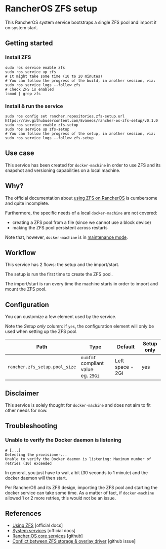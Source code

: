 # RancherOS ZFS setup

This RancherOS system service bootstraps a single ZFS pool and import it on system start.

## Getting started

### Install ZFS

```shell
sudo ros service enable zfs
sudo ros service up zfs
# It might take some time (10 to 20 minutes)
# You can follow the progress of the build, in another session, via:
sudo ros service logs --follow zfs
# Check ZFS is enabled
lsmod | grep zfs
```

### Install & run the service

```shell
sudo ros config set rancher.repositories.zfs-setup.url https://raw.githubusercontent.com/Evaneos/rancher-os-zfs-setup/v0.1.0
sudo ros service enable zfs-setup
sudo ros service up zfs-setup
# You can follow the progress of the setup, in another session, via:
sudo ros service logs --follow zfs-setup
```

## Use case

This service has been created for `docker-machine` in order to use ZFS and its snapshot and versioning capabilities on a local machine.

## Why?

The official documentation about [using ZFS on RancherOS](https://rancher.com/docs/os/v1.x/en/storage/using-zfs/) is cumbersome and quite incomplete.

Furthermore, the specific needs of a local `docker-machine` are not covered:
- creating a ZFS pool from a file (since we cannot use a block device)
- making the ZFS pool persistent across restarts

Note that, however, `docker-machine` is in [maintenance mode](https://github.com/docker/machine/issues/4537).

## Workflow

This service has 2 flows: the setup and the import/start.

The setup is run the first time to create the ZFS pool.

The import/start is run every time the machine starts in order to import and mount the ZFS pool.

## Configuration

You can customize a few element used by the service.

Note the _Setup only_ column: if `yes`, the configuration element will only be used when setting up the ZFS pool.

| Path                          | Type                                    | Default          | Setup only |
|-------------------------------|-----------------------------------------|------------------|------|
| `rancher.zfs_setup.pool_size` | `numfmt` compliant value<br/>eg. `25Gi` | Left space - 2Gi | yes |

## Disclaimer

This service is solely thought for `docker-machine` and does not aim to fit other needs for now.

## Troubleshooting

### Unable to verify the Docker daemon is listening

```shell
# [...]
Detecting the provisioner...
Unable to verify the Docker daemon is listening: Maximum number of retries (10) exceeded
```

In general, you just have to wait a bit (30 seconds to 1 minute) and the docker daemon will then start.

Per RancherOS and its ZFS design, importing the ZFS pool and starting the docker service can take some time. As a matter of fact, if `docker-machine` allowed 1 or 2 more retries, this would not be an issue.

## References

- [Using ZFS](https://rancher.com/docs/os/v1.x/en/storage/using-zfs/) [official docs]
- [System services](https://rancher.com/docs/os/v1.x/en/system-services/) [official docs]
- [Rancher OS core services](https://github.com/rancher/os-services) [github]
- [Conflict between ZFS storage & overlay driver](https://github.com/rancher/os/issues/1945) [github issue]
